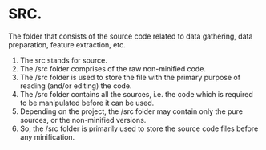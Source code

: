 # SRC.
The folder that consists of the source code related to data gathering, data preparation, feature extraction, etc.

1. The src stands for source.
2. The /src folder comprises of the raw non-minified code.
3. The /src folder is used to store the file with the primary purpose of reading (and/or editing) the code.
4. The /src folder contains all the sources, i.e. the code which is required to be manipulated before it can be used.
5. Depending on the project, the /src folder may contain only the pure sources, or the non-minified versions.
6. So, the /src folder is primarily used to store the source code files before any minification.
